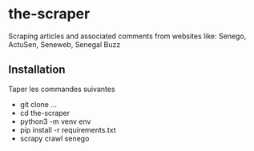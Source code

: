 # the-scraper
Scraping articles and associated comments from websites like: Senego, ActuSen, Seneweb, Senegal Buzz

## Installation

Taper les commandes suivantes
* git clone ...
* cd the-scraper
* python3 -m venv env
* pip install -r requirements.txt
* scrapy crawl senego
